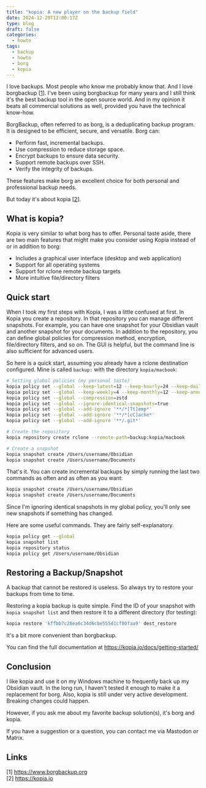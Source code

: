 ```yaml
---
title: "kopia: A new player on the backup field"
date: 2024-12-29T12:00:17Z
type: blog
draft: false
categories:
  - howto
tags:
  - backup
  - howto
  - borg
  - kopia
---
```


I love backups. Most people who know me probably know that. And I love borgbackup [[1](https://www.borgbackup.org)]. I've been using borgbackup for many years and I still think it's the best backup tool in the open source world. And in my opinion it beats all commercial solutions as well, provided you have the technical know-how.

BorgBackup, often referred to as borg, is a deduplicating backup program. It is designed to be efficient, secure, and versatile. Borg can:

- Perform fast, incremental backups.
- Use compression to reduce storage space.
- Encrypt backups to ensure data security.
- Support remote backups over SSH.
- Verify the integrity of backups.

These features make borg an excellent choice for both personal and professional backup needs.

But today it's about kopia [[2](https://kopia.io)].

## What is kopia?

Kopia is very similar to what borg has to offer. Personal taste aside, there are two main features that might make you consider using Kopia instead of or in addition to borg:

- Includes a graphical user interface (desktop and web application)
- Support for all operating systems
- Support for rclone remote backup targets
- More intuitive file/directory filters

## Quick start

When I took my first steps with Kopia, I was a little confused at first. In Kopia you create a repository. In that repository you can manage different snapshots. For example, you can have one snapshot for your Obsidian vault and another snapshot for your documents. In addition to the repository, you can define global policies for compression method, encryption, file/directory filters, and so on. The GUI is helpful, but the command line is also sufficient for advanced users.

So here is a quick start, assuming you already have a rclone destination configured. Mine is called `backup:` with the directory `kopia/macbook`:

```sh
# Setting global policies (my personal taste)
kopia policy set --global --keep-latest=12 --keep-hourly=24 --keep-daily=7 
kopia policy set --global --keep-weekly=4 --keep-monthly=12 --keep-annual=3
kopia policy set --global --compression=zstd
kopia policy set --global --ignore-identical-snapshots=true
kopia policy set --global --add-ignore '**/*[Tt]emp*'
kopia policy set --global --add-ignore '**/*[cC]ache*'
kopia policy set --global --add-ignore '**/.git*'

# Create the repository
kopia repository create rclone --remote-path=backup:kopia/macbook

# Create a snapshot
kopia snapshot create /Users/username/Obsidian
kopia snapshot create /Users/username/Documents
```

That's it. You can create incremental backups by simply running the last two commands as often and as often as you want:

```sh
kopia snapshot create /Users/username/Obsidian
kopia snapshot create /Users/username/Documents
```

Since I'm ignoring identical snapshots in my global policy, you'll only see new snapshots if something has changed.

Here are some useful commands. They are fairly self-explanatory.

```sh
kopia policy get --global
kopia snapshot list
kopia repository status
kopia policy get /Users/username/Obsidian
```

## Restoring a Backup/Snapshot

A backup that cannot be restored is useless. So always try to restore your backups from time to time.

Restoring a kopia backup is quite simple. Find the ID of your snapshot with `kopia snapshot list` and then restore it to a different directory (for testing):

```sh
kopia restore 'kffbb7c28ea6c34d6cbe555d1cf80faa9' dest_restore
```

It's a bit more convenient than borgbackup.

You can find the full documentation at <https://kopia.io/docs/getting-started/>

## Conclusion

I like kopia and use it on my Windows machine to frequently back up my Obsidian vault. In the long run, I haven't tested it enough to make it a replacement for borg. Also, kopia is still under very active development. Breaking changes could happen.

However, if you ask me about my favorite backup solution(s), it's borg and kopia.

If you have a suggestion or a question, you can contact me via Mastodon or Matrix.

## Links

[1] <https://www.borgbackup.org>  
[2] <https://kopia.io>  
